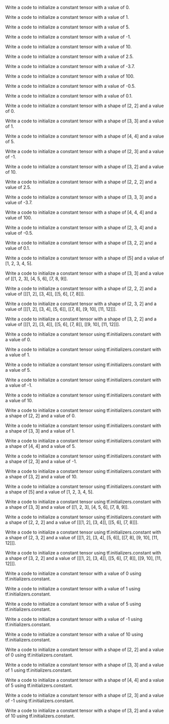 Write a code to initialize a constant tensor with a value of 0.

Write a code to initialize a constant tensor with a value of 1.

Write a code to initialize a constant tensor with a value of 5.

Write a code to initialize a constant tensor with a value of -1.

Write a code to initialize a constant tensor with a value of 10.

Write a code to initialize a constant tensor with a value of 2.5.

Write a code to initialize a constant tensor with a value of -3.7.

Write a code to initialize a constant tensor with a value of 100.

Write a code to initialize a constant tensor with a value of -0.5.

Write a code to initialize a constant tensor with a value of 0.1.

Write a code to initialize a constant tensor with a shape of [2, 2] and a value of 0.

Write a code to initialize a constant tensor with a shape of [3, 3] and a value of 1.

Write a code to initialize a constant tensor with a shape of [4, 4] and a value of 5.

Write a code to initialize a constant tensor with a shape of [2, 3] and a value of -1.

Write a code to initialize a constant tensor with a shape of [3, 2] and a value of 10.

Write a code to initialize a constant tensor with a shape of [2, 2, 2] and a value of 2.5.

Write a code to initialize a constant tensor with a shape of [3, 3, 3] and a value of -3.7.

Write a code to initialize a constant tensor with a shape of [4, 4, 4] and a value of 100.

Write a code to initialize a constant tensor with a shape of [2, 3, 4] and a value of -0.5.

Write a code to initialize a constant tensor with a shape of [3, 2, 2] and a value of 0.1.

Write a code to initialize a constant tensor with a shape of [5] and a value of [1, 2, 3, 4, 5].

Write a code to initialize a constant tensor with a shape of [3, 3] and a value of [[1, 2, 3], [4, 5, 6], [7, 8, 9]].

Write a code to initialize a constant tensor with a shape of [2, 2, 2] and a value of [[[1, 2], [3, 4]], [[5, 6], [7, 8]]].

Write a code to initialize a constant tensor with a shape of [2, 3, 2] and a value of [[[1, 2], [3, 4], [5, 6]], [[7, 8], [9, 10], [11, 12]]].

Write a code to initialize a constant tensor with a shape of [3, 2, 2] and a value of [[[1, 2], [3, 4]], [[5, 6], [7, 8]], [[9, 10], [11, 12]]].

Write a code to initialize a constant tensor using tf.initializers.constant with a value of 0.

Write a code to initialize a constant tensor using tf.initializers.constant with a value of 1.

Write a code to initialize a constant tensor using tf.initializers.constant with a value of 5.

Write a code to initialize a constant tensor using tf.initializers.constant with a value of -1.

Write a code to initialize a constant tensor using tf.initializers.constant with a value of 10.

Write a code to initialize a constant tensor using tf.initializers.constant with a shape of [2, 2] and a value of 0.

Write a code to initialize a constant tensor using tf.initializers.constant with a shape of [3, 3] and a value of 1.

Write a code to initialize a constant tensor using tf.initializers.constant with a shape of [4, 4] and a value of 5.

Write a code to initialize a constant tensor using tf.initializers.constant with a shape of [2, 3] and a value of -1.

Write a code to initialize a constant tensor using tf.initializers.constant with a shape of [3, 2] and a value of 10.

Write a code to initialize a constant tensor using tf.initializers.constant with a shape of [5] and a value of [1, 2, 3, 4, 5].

Write a code to initialize a constant tensor using tf.initializers.constant with a shape of [3, 3] and a value of [[1, 2, 3], [4, 5, 6], [7, 8, 9]].

Write a code to initialize a constant tensor using tf.initializers.constant with a shape of [2, 2, 2] and a value of [[[1, 2], [3, 4]], [[5, 6], [7, 8]]].

Write a code to initialize a constant tensor using tf.initializers.constant with a shape of [2, 3, 2] and a value of [[[1, 2], [3, 4], [5, 6]], [[7, 8], [9, 10], [11, 12]]].

Write a code to initialize a constant tensor using tf.initializers.constant with a shape of [3, 2, 2] and a value of [[[1, 2], [3, 4]], [[5, 6], [7, 8]], [[9, 10], [11, 12]]].

Write a code to initialize a constant tensor with a value of 0 using tf.initializers.constant.

Write a code to initialize a constant tensor with a value of 1 using tf.initializers.constant.

Write a code to initialize a constant tensor with a value of 5 using tf.initializers.constant.

Write a code to initialize a constant tensor with a value of -1 using tf.initializers.constant.

Write a code to initialize a constant tensor with a value of 10 using tf.initializers.constant.

Write a code to initialize a constant tensor with a shape of [2, 2] and a value of 0 using tf.initializers.constant.

Write a code to initialize a constant tensor with a shape of [3, 3] and a value of 1 using tf.initializers.constant.

Write a code to initialize a constant tensor with a shape of [4, 4] and a value of 5 using tf.initializers.constant.

Write a code to initialize a constant tensor with a shape of [2, 3] and a value of -1 using tf.initializers.constant.

Write a code to initialize a constant tensor with a shape of [3, 2] and a value of 10 using tf.initializers.constant.